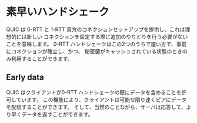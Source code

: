 # 素早いハンドシェーク

QUIC は 0-RTT と 1-RTT 双方のコネクションセットアップを提供し、これは理想的には新しい
コネクションを設定する際に追加のやりとりを行う必要がないことを意味します。
0-RTT ハンドシェークはこの2つのうちで速い方で、事前にコネクションが確立し、かつ、
秘密鍵がキャッシュされている状態のときのみ利用することができます。

## Early data

QUIC はクライアントが0-RTT ハンドシェークの際にデータを含めることを許可しています。
この機能により、クライアントは可能な限り速くピアにデータを配信することができます。
そして、当然のことながら、サーバは応答して、より早くデータを返すことができます。
